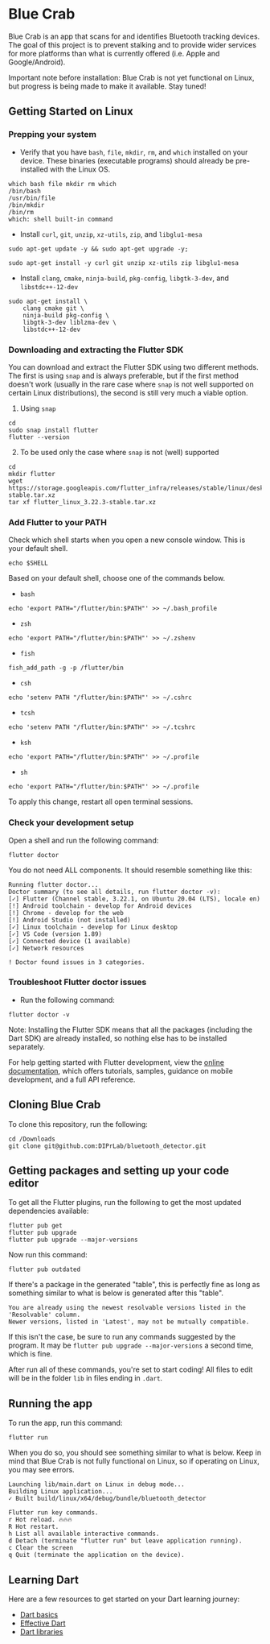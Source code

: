 # Blue Crab

Blue Crab is an app that scans for and identifies Bluetooth tracking devices. The goal of this project is to prevent stalking and to provide wider services for more platforms than what is currently offered (i.e. Apple and Google/Android).

Important note before installation:
Blue Crab is not yet functional on Linux, but progress is being made to make it available. Stay tuned!

## Getting Started on Linux
### Prepping your system
- Verify that you have `bash`, `file`, `mkdir`, `rm`, and `which` installed on your device. These binaries (executable programs) should already be pre-installed with the Linux OS.
```
which bash file mkdir rm which
/bin/bash
/usr/bin/file
/bin/mkdir
/bin/rm
which: shell built-in command
```

- Install `curl`, `git`, `unzip`, `xz-utils`, `zip`, and `libglu1-mesa`
```
sudo apt-get update -y && sudo apt-get upgrade -y;
```
```
sudo apt-get install -y curl git unzip xz-utils zip libglu1-mesa
```

- Install `clang`, `cmake`, `ninja-build`, `pkg-config`, `libgtk-3-dev`, and `libstdc++-12-dev`
```
sudo apt-get install \
    clang cmake git \
    ninja-build pkg-config \
    libgtk-3-dev liblzma-dev \
    libstdc++-12-dev
```

### Downloading and extracting the Flutter SDK
You can download and extract the Flutter SDK using two different methods. The first is using `snap` and is always preferable, but if the first method doesn't work (usually in the rare case where `snap` is not well supported on certain Linux distributions), the second is still very much a viable option.
1. Using `snap`
```
cd
sudo snap install flutter
flutter --version
```
2. To be used only the case where `snap` is not (well) supported
```
cd
mkdir flutter
wget https://storage.googleapis.com/flutter_infra/releases/stable/linux/desktop/flutter_linux_3.22.3-stable.tar.xz
tar xf flutter_linux_3.22.3-stable.tar.xz
```

### Add Flutter to your PATH
Check which shell starts when you open a new console window. This is your default shell.
```
echo $SHELL
```

Based on your default shell, choose one of the commands below.
- `bash`
```
echo 'export PATH="/flutter/bin:$PATH"' >> ~/.bash_profile
```

- `zsh`
```
echo 'export PATH="/flutter/bin:$PATH"' >> ~/.zshenv
```

- `fish`
```
fish_add_path -g -p /flutter/bin
```

- `csh`
```
echo 'setenv PATH "/flutter/bin:$PATH"' >> ~/.cshrc
```

- `tcsh`
```
echo 'setenv PATH "/flutter/bin:$PATH"' >> ~/.tcshrc
```

- `ksh`
```
echo 'export PATH="/flutter/bin:$PATH"' >> ~/.profile
```

- `sh`
```
echo 'export PATH="/flutter/bin:$PATH"' >> ~/.profile
```

To apply this change, restart all open terminal sessions.

### Check your development setup
Open a shell and run the following command:
```
flutter doctor
```

You do not need ALL components. It should resemble something like this:
```
Running flutter doctor...
Doctor summary (to see all details, run flutter doctor -v):
[✓] Flutter (Channel stable, 3.22.1, on Ubuntu 20.04 (LTS), locale en)
[!] Android toolchain - develop for Android devices
[!] Chrome - develop for the web
[!] Android Studio (not installed)
[✓] Linux toolchain - develop for Linux desktop
[✓] VS Code (version 1.89)
[✓] Connected device (1 available)
[✓] Network resources

! Doctor found issues in 3 categories.
```

### Troubleshoot Flutter doctor issues
- Run the following command:
```
flutter doctor -v
```

Note: Installing the Flutter SDK means that all the packages (including the Dart SDK) are already installed, so nothing else has to be installed separately.

For help getting started with Flutter development, view the
[online documentation](https://docs.flutter.dev/), which offers tutorials,
samples, guidance on mobile development, and a full API reference.

## Cloning Blue Crab
To clone this repository, run the following:
```
cd /Downloads
git clone git@github.com:DIPrLab/bluetooth_detector.git
```

## Getting packages and setting up your code editor
To get all the Flutter plugins, run the following to get the most updated dependencies available:
```
flutter pub get
flutter pub upgrade
flutter pub upgrade --major-versions
```

Now run this command:
```
flutter pub outdated
```
If there's a package in the generated "table", this is perfectly fine as long as something similar to what is below is generated after this "table".
```
You are already using the newest resolvable versions listed in the 'Resolvable' column.
Newer versions, listed in 'Latest', may not be mutually compatible.
```
If this isn't the case, be sure to run any commands suggested by the program. It may be `flutter pub upgrade --major-versions` a second time, which is fine.

After run all of these commands, you're set to start coding! All files to edit will be in the folder `lib` in files ending in `.dart`.

## Running the app
To run the app, run this command:
```
flutter run
```

When you do so, you should see something similar to what is below. Keep in mind that Blue Crab is not fully functional on Linux, so if operating on Linux, you may see errors.
```
Launching lib/main.dart on Linux in debug mode...
Building Linux application...
✓ Built build/linux/x64/debug/bundle/bluetooth_detector

Flutter run key commands.
r Hot reload. 🔥🔥🔥
R Hot restart.
h List all available interactive commands.
d Detach (terminate "flutter run" but leave application running).
c Clear the screen
q Quit (terminate the application on the device).
```

## Learning Dart
Here are a few resources to get started on your Dart learning journey:
- [Dart basics](https://dart.dev/language)
- [Effective Dart](https://dart.dev/effective-dart)
- [Dart libraries](https://dart.dev/libraries)
